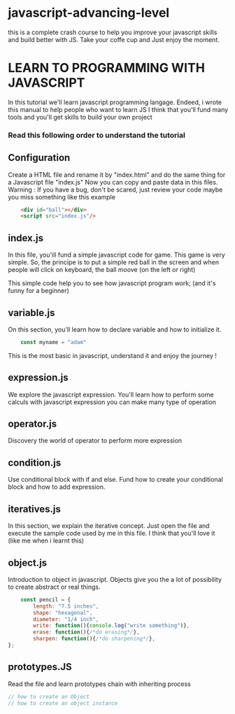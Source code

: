 # javascript-advancing-level
this is a complete crash course to help you improve your javascript skills and build better with JS. Take your coffe cup and Just enjoy the moment. 

# LEARN TO PROGRAMMING WITH JAVASCRIPT 
In this tutorial we'll learn javascript programming langage.
Endeed, i wrote this manual to help people who want to learn JS 
I think that you'll fund many tools and you'll get skills to build your own project

### Read this following order to understand the tutorial 

## Configuration
Create a HTML file and rename it by "index.html" and do the same thing for a Javascript file "index.js"
Now you can copy and paste data in this files.
Warning : If you have a bug, don't be scared, just review your code maybe you miss something like this example
```html
    <div id="ball"></div>
    <script src="index.js"/>
```


## index.js
In this file, you'ill fund a simple javascript code for game. This game is very simple.
So, the principe is to put a simple red ball in the screen and when people will click on
keyboard, the ball moove (on the left or right) 

This simple code help you to see how javascript program work; (and it's funny for a beginner)


## variable.js 
On this section, you'll learn how to declare variable and how to initialize it.

```js
    const myname = "adam"
```

This is the most basic in javascript, understand it and enjoy the journey ! 

## expression.js
We explore the javascript expression. You'll learn how to perform some calculs
with javascript expression you can make many type of operation

## operator.js
Discovery the world of operator to perform more expression

## condition.js
Use conditional block with if and else. Fund how to create your conditional block 
and how to add expression. 

## iteratives.js
In this section, we explain the iterative concept. Just open the file and execute 
the sample code used by me in this file. I think that you'll love it (like me when i learnt this)

## object.js 
Introduction to object in javascript. Objects give you the a lot of possibility to create abstract or real things.
```js
    const pencil = {
        length: "7.5 inches",
        shape: "hexagonal",
        diameter: "1/4 inch",
        write: function(){console.log("write something")},
        erase: function(){/*do erasing*/},
        sharpen: function(){/*do sharpening*/},
};
```

## prototypes.JS
Read the file and learn prototypes chain with inheriting process
```js
// how to create an Object
// how to create an object instance 

```
